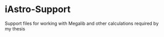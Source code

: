 # iAstro-Support
Support files for working with Megalib and other calculations required by my thesis
